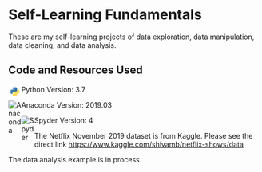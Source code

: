 # Self-Learning Fundamentals

These are my self-learning projects of data exploration, data manipulation, data cleaning, and data analysis.


## Code and Resources Used

<img align="left" alt="Python" width="26px" src="https://raw.githubusercontent.com/github/explore/80688e429a7d4ef2fca1e82350fe8e3517d3494d/topics/python/python.png" /> Python Version: 3.7

<img align="left" alt="Anaconda" width="26px" src="https://avatars2.githubusercontent.com/u/1158637?s=200&v=4g" /> Anaconda Version: 2019.03

<img align="left" alt="Spyder" width="26px" src="https://avatars0.githubusercontent.com/u/1284937?s=200&v=4" /> Spyder Version: 4

The Netflix November 2019 dataset is from Kaggle. Please see the direct link 
https://www.kaggle.com/shivamb/netflix-shows/data



The data analysis example is in process. 
